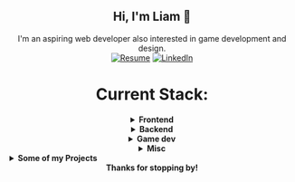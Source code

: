 <div align="center">

  **Hi, I'm Liam 👋**  
  ---  
  I'm an aspiring web developer also interested in game development and design.  
  [![Resume](https://img.shields.io/badge/Resume-Download-blue)](https://liamhuynh.pages.dev/aug_resume.pdf)
  <a href="https://www.linkedin.com/in/liam-huynh-91aa1a1a1/" target="_blank" rel="noopener noreferrer">
  <img src="https://img.shields.io/badge/LinkedIn-0077B5?style=for-the-badge&logo=linkedin&logoColor=white" alt="LinkedIn">
  </a>

  <h1>Current Stack:</h3>  
   
   <details>
   <summary><strong>Frontend</strong></summary> 
   
   ![JavaScript](https://img.shields.io/badge/JavaScript-323330?style=for-the-badge&logo=javascript&logoColor=F7DF1E)
    ![TypeScript](https://img.shields.io/badge/TypeScript-007ACC?style=for-the-badge&logo=typescript&logoColor=white)
    ![HTML5](https://img.shields.io/badge/HTML5-E34F26?style=for-the-badge&logo=html5&logoColor=white)
    ![CSS3](https://img.shields.io/badge/CSS3-1572B6?style=for-the-badge&logo=css3&logoColor=white)
  <br/>
    ![React](https://img.shields.io/badge/React-20232A?style=for-the-badge&logo=react&logoColor=61DAFB)
    ![React Router](https://img.shields.io/badge/React_Router-CA4245?style=for-the-badge&logo=react-router&logoColor=white)
    ![Context-API](https://img.shields.io/badge/Context--Api-000000?style=for-the-badge&logo=react)
    ![React Query](https://img.shields.io/badge/-React%20Query-FF4154?style=for-the-badge&logo=react%20query&logoColor=white)
    ![Redux](https://img.shields.io/badge/redux-%23593d88.svg?style=for-the-badge&logo=redux&logoColor=white)
  <br/>
    ![Next JS](https://img.shields.io/badge/Next-black?style=for-the-badge&logo=next.js&logoColor=white)
    ![Jest](https://img.shields.io/badge/-jest-%23C21325?style=for-the-badge&logo=jest&logoColor=white)
    ![Vitest](https://img.shields.io/badge/-Vitest-252529?style=for-the-badge&logo=vitest&logoColor=FCC72B)
    ![Tailwind CSS](https://img.shields.io/badge/Tailwind_CSS-38B2AC?style=for-the-badge&logo=tailwind-css&logoColor=white)  
   </details>

   <details>
   <summary><strong>Backend</strong></summary> 
   
   ![Go](https://img.shields.io/badge/Go-00ADD8?style=for-the-badge&logo=go&logoColor=white)
    ![JSON](https://img.shields.io/badge/json-5E5C5C?style=for-the-badge&logo=json&logoColor=white) 
  <br/>
    ![MongoDB](https://img.shields.io/badge/MongoDB-%234ea94b.svg?style=for-the-badge&logo=mongodb&logoColor=white)  
    ![Postgres](https://img.shields.io/badge/postgres-%23316192.svg?style=for-the-badge&logo=postgresql&logoColor=white)
    ![Redis](https://img.shields.io/badge/redis-%23DD0031.svg?style=for-the-badge&logo=redis&logoColor=white)
    ![Supabase](https://img.shields.io/badge/Supabase-3ECF8E?style=for-the-badge&logo=supabase&logoColor=white)
   <br/>
    ![Docker](https://img.shields.io/badge/docker-%230db7ed.svg?style=for-the-badge&logo=docker&logoColor=white)
    ![Kubernetes](https://img.shields.io/badge/kubernetes-%23326ce5.svg?style=for-the-badge&logo=kubernetes&logoColor=white)
    ![JWT](https://img.shields.io/badge/JWT-black?style=for-the-badge&logo=JSON%20web%20tokens)
    
   </details>

   <details>
   <summary><strong>Game dev</strong></summary>
   
   ![Unity](https://img.shields.io/badge/Unity-100000?style=for-the-badge&logo=unity&logoColor=white)
    ![C#](https://img.shields.io/badge/c%23-%23239120.svg?style=for-the-badge&logo=csharp&logoColor=white)  
    ![Itch.io](https://img.shields.io/badge/Itch-%23FF0B34.svg?style=for-the-badge&logo=Itch.io&logoColor=white)
    ![Aseprite](https://img.shields.io/badge/Aseprite-FFFFFF?style=for-the-badge&logo=Aseprite&logoColor=#7D929E)
  </details>
   
   <details>
   <summary><strong>Misc</strong></summary> 
   
   ![Python](https://img.shields.io/badge/Python-FFD43B?style=for-the-badge&logo=python&logoColor=blue)
    ![Numpy](https://img.shields.io/badge/Numpy-777BB4?style=for-the-badge&logo=numpy&logoColor=white)
    ![C++](https://img.shields.io/badge/c++-%2300599C.svg?style=for-the-badge&logo=c%2B%2B&logoColor=white)
    ![Java](https://img.shields.io/badge/java-%23ED8B00.svg?style=for-the-badge&logo=openjdk&logoColor=white)  
    ![Eclipse](https://img.shields.io/badge/Eclipse-FE7A16.svg?style=for-the-badge&logo=Eclipse&logoColor=white)
    ![IntelliJ IDEA](https://img.shields.io/badge/IntelliJIDEA-000000.svg?style=for-the-badge&logo=intellij-idea&logoColor=white)
    ![Visual Studio Code](https://img.shields.io/badge/Visual%20Studio%20Code-0078d7.svg?style=for-the-badge&logo=visual-studio-code&logoColor=white)
    ![R](https://img.shields.io/badge/R-276DC3?style=for-the-badge&logo=r&logoColor=white)
    ![RStudio](https://img.shields.io/badge/RStudio-4285F4?style=for-the-badge&logo=rstudio&logoColor=white)
    ![Markdown](https://img.shields.io/badge/markdown-%23000000.svg?style=for-the-badge&logo=markdown&logoColor=white)
    ![LaTeX](https://img.shields.io/badge/latex-%23008080.svg?style=for-the-badge&logo=latex&logoColor=white)
    ![PowerShell](https://img.shields.io/badge/PowerShell-%235391FE.svg?style=for-the-badge&logo=powershell&logoColor=white)
    ![Bash Script](https://img.shields.io/badge/bash_script-%23121011.svg?style=for-the-badge&logo=gnu-bash&logoColor=white)
    ![Notion](https://img.shields.io/badge/Notion-%23000000.svg?style=for-the-badge&logo=notion&logoColor=white)
    ![Git](https://img.shields.io/badge/git-%23F05033.svg?style=for-the-badge&logo=git&logoColor=white)
    ![GitHub](https://img.shields.io/badge/github-%23121011.svg?style=for-the-badge&logo=github&logoColor=white)
 </details>


 
</div>

<details>
  <summary><strong>Some of my Projects</strong></summary>

  - [My Game Design Blog](https://frontend-blog.pages.dev/)
    - ![JavaScript](https://img.shields.io/badge/JavaScript-323330?style=for-the-badge&logo=javascript&logoColor=F7DF1E)
      ![HTML5](https://img.shields.io/badge/HTML5-E34F26?style=for-the-badge&logo=html5&logoColor=white)
      ![CSS3](https://img.shields.io/badge/CSS3-1572B6?style=for-the-badge&logo=css3&logoColor=white)  
    - ![npm](https://img.shields.io/badge/npm-CB3837?style=for-the-badge&logo=npm&logoColor=white)
      ![React](https://img.shields.io/badge/React-20232A?style=for-the-badge&logo=react&logoColor=61DAFB)
      ![React Router](https://img.shields.io/badge/React_Router-CA4245?style=for-the-badge&logo=react-router&logoColor=white)  
    - ![Render](https://img.shields.io/badge/Render-46E3B7?style=for-the-badge&logo=render&logoColor=white)
      ![Cloudflare Pages](https://img.shields.io/badge/Cloudflare%20Pages-F38020?style=for-the-badge&logo=Cloudflare%20Pages&logoColor=white)  

  - [Spotify Song Recommendation Web App](https://4e3c7797.song-recommendations-web-app.pages.dev/)
    - ![Go](https://img.shields.io/badge/Go-00ADD8?style=for-the-badge&logo=go&logoColor=white)
      ![TypeScript](https://img.shields.io/badge/TypeScript-007ACC?style=for-the-badge&logo=typescript&logoColor=white)
      ![HTML5](https://img.shields.io/badge/HTML5-E34F26?style=for-the-badge&logo=html5&logoColor=white)
      ![CSS3](https://img.shields.io/badge/CSS3-1572B6?style=for-the-badge&logo=css3&logoColor=white)  
    - ![npm](https://img.shields.io/badge/npm-CB3837?style=for-the-badge&logo=npm&logoColor=white)
      ![React](https://img.shields.io/badge/React-20232A?style=for-the-badge&logo=react&logoColor=61DAFB)
      ![Tailwind CSS](https://img.shields.io/badge/Tailwind_CSS-38B2AC?style=for-the-badge&logo=tailwind-css&logoColor=white)
      ![SWC](https://img.shields.io/badge/SWC-282828?style=for-the-badge&logo=swc&logoColor=F8C457)
      ![React Router](https://img.shields.io/badge/React_Router-CA4245?style=for-the-badge&logo=react-router&logoColor=white)  
    - ![Render](https://img.shields.io/badge/Render-46E3B7?style=for-the-badge&logo=render&logoColor=white)
      ![Cloudflare Pages](https://img.shields.io/badge/Cloudflare%20Pages-F38020?style=for-the-badge&logo=Cloudflare%20Pages&logoColor=white)  

  - [Jester (Game)](https://trachscor.itch.io/jester) for [Mini Jame Gam #42](https://itch.io/jam/mini-jame-gam-42)  
    - ![Unity](https://img.shields.io/badge/Unity-100000?style=for-the-badge&logo=unity&logoColor=white)
      ![C#](https://img.shields.io/badge/C%23-239120?style=for-the-badge&logo=csharp&logoColor=white)
      ![Itch.io](https://img.shields.io/badge/Itch-%23FF0B34.svg?style=for-the-badge&logo=Itch.io&logoColor=white)
  
  - Licht (Game) (Coming Soon!)  
    - ![Unity](https://img.shields.io/badge/Unity-100000?style=for-the-badge&logo=unity&logoColor=white)
      ![C#](https://img.shields.io/badge/C%23-239120?style=for-the-badge&logo=csharp&logoColor=white)

</details>
<div align="center">
<strong>Thanks for stopping by!</strong>
</div>
<!---
huynhli/huynhli is a ✨ special ✨ repository because its `README.md` (this file) appears on your GitHub profile.
You can click the Preview link to take a look at your changes.
--->
